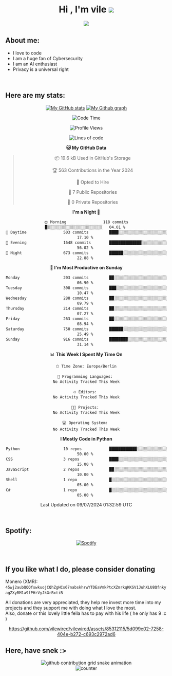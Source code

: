<h1 align="center">Hi , I'm vile <img src="https://media.giphy.com/media/hvRJCLFzcasrR4ia7z/giphy.gif" width="35"></h1>
<p align="center">
  <a href="https://github.com/viledissociation"><img src="https://readme-typing-svg.demolab.com?font=Roboto+Mono&weight=300&size=28&duration=4000&pause=100&color=C109F7&center=true&vCenter=true&width=580&height=127&lines=I'm+a+programmer;I'm+an+AI+enthusiast;I'm+a+big+fan+of+Neural+Networks;I'm+interested+in+Computer+Science;I+love+Cybersecurity;By+the+way+I+use+Arch+%F0%9F%92%80"></a>
</p>

## About me:

- I love to code
- I am a huge fan of Cybersecurity
- I am an AI enthusiast
- Privacy is a universal right

<br>

## Here are my stats:

<div align="center">
    
 [![My GitHub stats](https://github-readme-stats.vercel.app/api?username=vilewired&count_private=true&show_icons=true&theme=radical)](https://github.com/vilewired)
 [![My Github graph](http://github-profile-summary-cards.vercel.app/api/cards/profile-details?username=vilewired&theme=radical)](https://github.com/vilewired)

<!--START_SECTION:waka-->
![Code Time](http://img.shields.io/badge/Code%20Time-322%20hrs%2011%20mins-blue)

![Profile Views](http://img.shields.io/badge/Profile%20Views-0-blue)

![Lines of code](https://img.shields.io/badge/From%20Hello%20World%20I%27ve%20Written-185.6%20thousand%20lines%20of%20code-blue)

**🐱 My GitHub Data** 

> 📦 19.6 kB Used in GitHub's Storage 
 > 
> 🏆 563 Contributions in the Year 2024
 > 
> 💼 Opted to Hire
 > 
> 📜 7 Public Repositories 
 > 
> 🔑 0 Private Repositories 
 > 
**I'm a Night 🦉** 

```text
🌞 Morning                118 commits         █░░░░░░░░░░░░░░░░░░░░░░░░   04.01 % 
🌆 Daytime                503 commits         ████░░░░░░░░░░░░░░░░░░░░░   17.10 % 
🌃 Evening                1648 commits        ██████████████░░░░░░░░░░░   56.02 % 
🌙 Night                  673 commits         ██████░░░░░░░░░░░░░░░░░░░   22.88 % 
```
📅 **I'm Most Productive on Sunday** 

```text
Monday                   203 commits         ██░░░░░░░░░░░░░░░░░░░░░░░   06.90 % 
Tuesday                  308 commits         ███░░░░░░░░░░░░░░░░░░░░░░   10.47 % 
Wednesday                288 commits         ██░░░░░░░░░░░░░░░░░░░░░░░   09.79 % 
Thursday                 214 commits         ██░░░░░░░░░░░░░░░░░░░░░░░   07.27 % 
Friday                   263 commits         ██░░░░░░░░░░░░░░░░░░░░░░░   08.94 % 
Saturday                 750 commits         ██████░░░░░░░░░░░░░░░░░░░   25.49 % 
Sunday                   916 commits         ████████░░░░░░░░░░░░░░░░░   31.14 % 
```


📊 **This Week I Spent My Time On** 

```text
🕑︎ Time Zone: Europe/Berlin

💬 Programming Languages: 
No Activity Tracked This Week

🔥 Editors: 
No Activity Tracked This Week

🐱‍💻 Projects: 
No Activity Tracked This Week

💻 Operating System: 
No Activity Tracked This Week
```

**I Mostly Code in Python** 

```text
Python                   10 repos            ████████████░░░░░░░░░░░░░   50.00 % 
CSS                      3 repos             ████░░░░░░░░░░░░░░░░░░░░░   15.00 % 
JavaScript               2 repos             ██░░░░░░░░░░░░░░░░░░░░░░░   10.00 % 
Shell                    1 repo              █░░░░░░░░░░░░░░░░░░░░░░░░   05.00 % 
C#                       1 repo              █░░░░░░░░░░░░░░░░░░░░░░░░   05.00 % 
```




 Last Updated on 09/07/2024 01:32:59 UTC
<!--END_SECTION:waka-->
</div>
<br>

## Spotify:

<div align="center">

[![Spotify](https://whois-hoeless.vercel.app/api/spotify?background_color=0d1117&border_color=090d13)](https://open.spotify.com/user/heanchenhorst)
</div>

<br>

## If you like what I do, please consider donating

Monero (XMR): ```45wj2aubQQQfswkuojCQhZgHCs67nabskhrwYTDEaVmkPtcXZmrkqKKSV1JuhXLU8QfnkyagZXyBM1a9fPHrVyJkGrBxtiB```

All donations are very appreciated, they help me invest more time into my projects and they support me with doing what I love the most.  
Also, donate or this lovely little fella has to pay with his life (  he only has 9 :c  )

<div align="center">


https://github.com/vilewired/vilewired/assets/85312115/5d099e02-7258-404e-b272-c693c2972ad6


</div>

## Here, have snek :>
<div align="center">
<picture>
  <source media="(prefers-color-scheme: dark)" srcset="https://raw.githubusercontent.com/vilewired/vilewired/output/github-contribution-grid-snake-dark.svg">
  <source media="(prefers-color-scheme: light)" srcset="https://raw.githubusercontent.com/vilewired/vilewired/output/github-contribution-grid-snake.svg">
  <img alt="github contribution grid snake animation" src="https://raw.githubusercontent.com/vilewired/vilewired/output/github-contribution-grid-snake.svg">
</div>

<div align="center">
  <img src="https://moe-counter.glitch.me/get/@hoeless_count?theme=rule34" alt="counter" />
</div>
